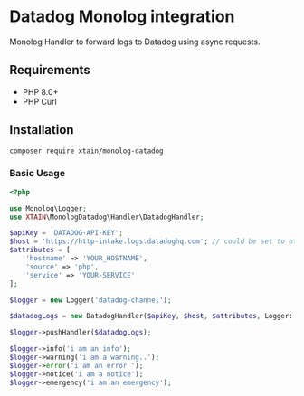 # Datadog Monolog integration

Monolog Handler to forward logs to Datadog using async requests.

## Requirements
- PHP 8.0+
- PHP Curl

## Installation

```shell
composer require xtain/monolog-datadog
```

### Basic Usage

```php
<?php

use Monolog\Logger;
use XTAIN\MonologDatadog\Handler\DatadogHandler;

$apiKey = 'DATADOG-API-KEY';
$host = 'https://http-intake.logs.datadoghq.com'; // could be set to other domains for example for EU hosted accounts ( https://http-intake.logs.datadoghq.eu )
$attributes = [
    'hostname' => 'YOUR_HOSTNAME',
    'source' => 'php',
    'service' => 'YOUR-SERVICE'
];

$logger = new Logger('datadog-channel');

$datadogLogs = new DatadogHandler($apiKey, $host, $attributes, Logger::INFO);

$logger->pushHandler($datadogLogs);

$logger->info('i am an info');
$logger->warning('i am a warning..');
$logger->error('i am an error ');
$logger->notice('i am a notice');
$logger->emergency('i am an emergency');
```
